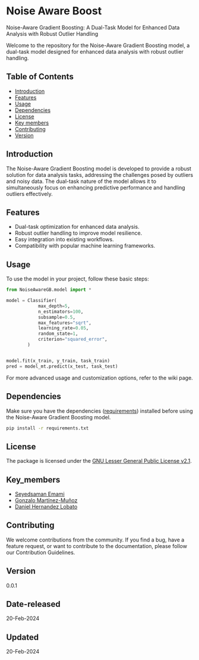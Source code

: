 # Noise Aware Boost

Noise-Aware Gradient Boosting: A Dual-Task Model for Enhanced Data Analysis with Robust Outlier Handling

Welcome to the repository for the Noise-Aware Gradient Boosting model, a dual-task model designed for enhanced data analysis with robust outlier handling.

## Table of Contents

- [Introduction](#Introduction)
- [Features](#Features)
- [Usage](#Usage)
- [Dependencies](#Dependencies)
- [License](#License)
- [Key members](#Key_members)
- [Contributing](#contributing)
- [Version](#Version)

## Introduction

The Noise-Aware Gradient Boosting model is developed to provide a robust solution for data analysis tasks, addressing the challenges posed by outliers and noisy data. The dual-task nature of the model allows it to simultaneously focus on enhancing predictive performance and handling outliers effectively.

## Features

- Dual-task optimization for enhanced data analysis.
- Robust outlier handling to improve model resilience.
- Easy integration into existing workflows.
- Compatibility with popular machine learning frameworks.

## Usage

To use the model in your project, follow these basic steps:

```Python
from NoiseAwareGB.model import *

model = Classifier(
            max_depth=5,
            n_estimators=100,
            subsample=0.5,
            max_features="sqrt",
            learning_rate=0.05,
            random_state=1,
            criterion="squared_error",
        )


model.fit(x_train, y_train, task_train)
pred = model_mt.predict(x_test, task_test)

```

For more advanced usage and customization options, refer to the wiki page.

## Dependencies

Make sure you have the dependencies ([requirements](requirements.txt)) installed before using the Noise-Aware Gradient Boosting model.

```bash
pip install -r requirements.txt
```



## License

The package is licensed under the [GNU Lesser General Public License v2.1](LICENSE).

## Key_members

- [Seyedsaman Emami](https://github.com/samanemami)
- [Gonzalo Martínez-Muñoz](https://github.com/gmarmu)
- [Daniel Hernandez Lobato](https://github.com/danielhernandezlobato)

## Contributing

We welcome contributions from the community. If you find a bug, have a feature request, or want to contribute to the documentation, please follow our Contribution Guidelines.

## Version

0.0.1

## Date-released

20-Feb-2024

## Updated

20-Feb-2024
